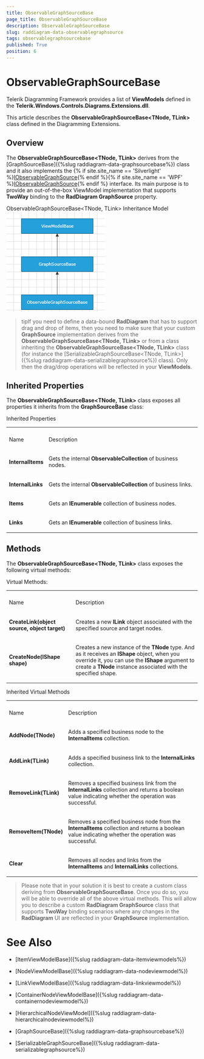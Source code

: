 ```yaml
---
title: ObservableGraphSourceBase
page_title: ObservableGraphSourceBase
description: ObservableGraphSourceBase
slug: raddiagram-data-observablegraphsource
tags: observablegraphsourcebase
published: True
position: 6
---
```


# ObservableGraphSourceBase



Telerik Diagramming Framework provides a list of __ViewModels__ defined in the __Telerik.Windows.Controls.Diagrams.Extensions.dll__.
	  

This article describes the __ObservableGraphSourceBase<TNode, TLink>__ class defined in the Diagramming Extensions.
	  

## Overview

The __ObservableGraphSourceBase<TNode, TLink>__ derives from the [GraphSourceBase]({%slug raddiagram-data-graphsourcebase%}) class and it also implements the {% if site.site_name == 'Silverlight' %}[IObservableGraphSource](http://www.telerik.com/help/silverlight/t_telerik_windows_diagrams_core_iobservablegraphsource.html){% endif %}{% if site.site_name == 'WPF' %}[IObservableGraphSource](http://www.telerik.com/help/wpf/t_telerik_windows_diagrams_core_iobservablegraphsource.html){% endif %} interface. Its main purpose is to provide an out-of-the-box ViewModel implementation that supports __TwoWay__ binding to the __RadDiagram GraphSource__ property.
		

ObservableGraphSourceBase<TNode, TLink> Inheritance Model![raddiagram-data-observablegraphsource](images/raddiagram-data-observablegraphsource.png)

>tipIf you need to define a data-bound __RadDiagram__ that has to support drag and drop of items, then you need to make sure that your custom __GraphSource__ implementation derives from the __ObservableGraphSourceBase<TNode, TLink>__ or from a class inheriting the __ObservableGraphSourceBase<TNode, TLink>__ class (for instance the [SerializableGraphSourceBase<TNode, TLink>]({%slug raddiagram-data-serializablegraphsource%}) class).  Only then the drag/drop operations will be reflected in your __ViewModels__.
		

## Inherited Properties

The __ObservableGraphSourceBase<TNode, TLink>__ class exposes all properties it inherits from the __GraphSourceBase__ class:
		
<table>Inherited Properties<th><tr><td>

Name</td><td>

Description</td></tr></th><tr><td>

<b>InternalItems</b></td><td>

Gets the internal <b>ObservableCollection</b> of business nodes.
			  </td></tr><tr><td>

<b>InternalLinks</b></td><td>

Gets the internal <b>ObservableCollection</b> of business links.
			  </td></tr><tr><td>

<b>Items</b></td><td>

Gets an <b>IEnumerable</b> collection of business nodes.
			  </td></tr><tr><td>

<b>Links</b></td><td>

Gets an <b>IEnumerable</b> collection of business links.
			  </td></tr></table>

## Methods

The __ObservableGraphSourceBase<TNode, TLink>__ class exposes the following virtual methods:
		
<table>Virtual Methods:<th><tr><td>

Name</td><td>

Description</td></tr></th><tr><td>

<b>CreateLink(object source, object target)</b></td><td>

Creates a new <b>ILink</b> object associated with the specified source and target nodes.
			  </td></tr><tr><td>

<b>CreateNode(IShape shape)</b></td><td>

Creates a new instance of the <b>TNode</b> type. And as it receives an <b>IShape</b> object, when you override it, you can use the <b>IShape</b> argument to create a <b>TNode</b> instance associated with the specified shape.
			  </td></tr></table>
<table>Inherited Virtual Methods<th><tr><td>

Name</td><td>

Description</td></tr></th><tr><td>

<b>AddNode(TNode)</b></td><td>

Adds a specified business node to the <b>InternalItems</b> collection.
			  </td></tr><tr><td>

<b>AddLink(TLink)</b></td><td>

Adds a specified business link to the <b>InternalLinks</b> collection.
			  </td></tr><tr><td>

<b>RemoveLink(TLink)</b></td><td>

Removes a specified business link from the <b>InternalLinks</b> collection and returns a boolean value indicating whether the operation was successful.
			  </td></tr><tr><td>

<b>RemoveItem(TNode)</b></td><td>

Removes a specified business node from the <b>InternalItems</b> collection and returns a boolean value indicating whether the operation was successful.
			  </td></tr><tr><td>

<b>Clear</b></td><td>

Removes all nodes and links from the <b>InternalItems</b>	and <b>InternalLinks</b> collections.
			  </td></tr></table>

>Please note that in your solution it is best to create a custom class deriving from __ObservableGraphSourceBase__. Once you do so, you will be able to override all of the above virtual methods. This will allow you to describe a custom __RadDiagram GraphSource__ class that supports __TwoWay__ binding scenarios where any changes in the __RadDiagram__ UI are reflected in your __GraphSource__ implementation.
		  

# See Also

 * [ItemViewModelBase]({%slug raddiagram-data-itemviewmodels%})

 * [NodeViewModelBase]({%slug raddiagram-data-nodeviewmodel%})

 * [LinkViewModelBase]({%slug raddiagram-data-linkviewmodel%})

 * [ContainerNodeViewModelBase]({%slug raddiagram-data-containernodeviewmodel%})

 * [HierarchicalNodeViewModel]({%slug raddiagram-data-hierarchicalnodeviewmodel%})

 * [GraphSourceBase]({%slug raddiagram-data-graphsourcebase%})

 * [SerializableGraphSourceBase]({%slug raddiagram-data-serializablegraphsource%})

